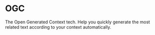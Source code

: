 # OGC
The Open Generated Context tech.
Help you quickly generate the most related text according to your context automatically.
